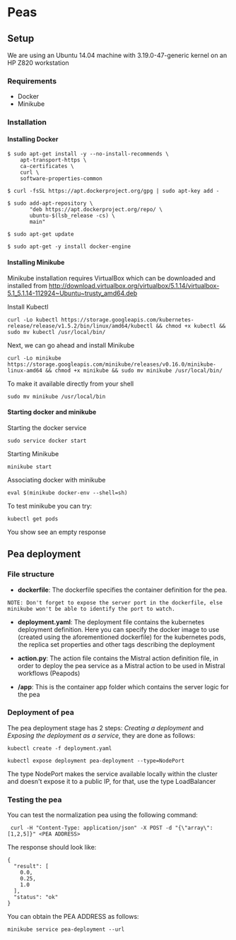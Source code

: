 # Peas
## Setup
We are using an Ubuntu 14.04 machine with 3.19.0-47-generic kernel on an HP Z820 workstation
### Requirements
- Docker
- Minikube

### Installation
#### Installing Docker
```Shell
$ sudo apt-get install -y --no-install-recommends \
    apt-transport-https \
    ca-certificates \
    curl \
    software-properties-common
```
```Shell
$ curl -fsSL https://apt.dockerproject.org/gpg | sudo apt-key add -
```
```Shell
$ sudo add-apt-repository \
       "deb https://apt.dockerproject.org/repo/ \
       ubuntu-$(lsb_release -cs) \
       main"
```
```Shell
$ sudo apt-get update
```
```Shell
$ sudo apt-get -y install docker-engine
```

#### Installing Minikube
Minikube installation requires VirtualBox which can be downloaded and installed from http://download.virtualbox.org/virtualbox/5.1.14/virtualbox-5.1_5.1.14-112924~Ubuntu~trusty_amd64.deb

Install Kubectl

```Shell
curl -Lo kubectl https://storage.googleapis.com/kubernetes-release/release/v1.5.2/bin/linux/amd64/kubectl && chmod +x kubectl && sudo mv kubectl /usr/local/bin/
```
Next, we can go ahead and install Minikube

```Shell
curl -Lo minikube https://storage.googleapis.com/minikube/releases/v0.16.0/minikube-linux-amd64 && chmod +x minikube && sudo mv minikube /usr/local/bin/
```

To make it available directly from your shell

```Shell
sudo mv minikube /usr/local/bin
```

#### Starting docker and minikube

Starting the docker service
```Shell
sudo service docker start
```
Starting Minikube
```Shell
minikube start
```
Associating docker with minikube
```Shell
eval $(minikube docker-env --shell=sh)
```
To test minikube you can try:
```Shell
kubectl get pods
```
You show see an empty response

## Pea deployment

### File structure
- **dockerfile**: The dockerfile specifies the container definition for the pea.
```
NOTE: Don't forget to expose the server port in the dockerfile, else minikube won't be able to identify the port to watch.
```
- **deployment.yaml**: The deployment file contains the kubernetes deployment definition. Here you can specify the docker image to use (created using the aforementioned dockerfile) for the kubernetes pods, the replica set properties and other tags describing the deployment

- **action.py**: The action file contains the Mistral action definition file, in order to deploy the pea service as a Mistral action to be used in Mistral workflows (Peapods)

- **/app**: This is the container app folder which contains the server logic for the pea

### Deployment of pea

The pea deployment stage has 2 steps: *Creating a deployment* and *Exposing the deployment as a service*, they are done as follows:

```Shell
kubectl create -f deployment.yaml
```

```Shell
kubectl expose deployment pea-deployment --type=NodePort
```
The type NodePort makes the service available locally within the cluster and doesn't expose it to a public IP, for that, use the type LoadBalancer

### Testing the pea

You can test the normalization pea using the following command:

```Shell
 curl -H "Content-Type: application/json" -X POST -d "{\"array\":[1,2,5]}" <PEA ADDRESS>
```

The response should look like:

```Shell
{
  "result": [
    0.0, 
    0.25, 
    1.0
  ], 
  "status": "ok"
}

```
You can obtain the PEA ADDRESS as follows:

```Shell
minikube service pea-deployment --url
```
